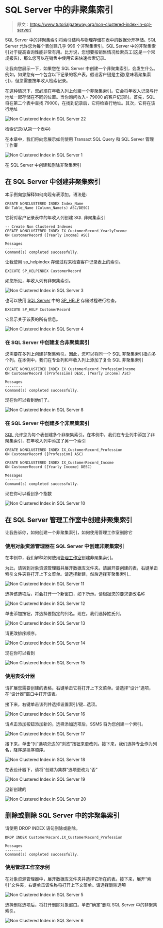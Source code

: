 # SQL Server 中的非聚集索引

> 原文：<https://www.tutorialgateway.org/non-clustered-index-in-sql-server/>

SQL Server 中的非聚集索引将索引结构与物理存储在表中的数据分开存储。SQL Server 允许您为每个表创建几乎 999 个非聚集索引。SQL Server 中的非聚集索引对于提高查询性能非常有用。比方说，您想要按销售情况检索员工(这是一个常规报告)，那么您可以在销售中使用它来快速检索记录。

让我向您展示一下，如果您在 SQL Server 中创建一个非聚集索引，会发生什么。例如，如果您有一个包含以下记录的客户表。假设客户键是主键(意味着聚集索引)，但您需要按年收入检索记录。

在这种情况下，您必须在年收入列上创建一个非聚集索引。它会将年收入记录与行地址一起存储在不同的位置。当你询问收入= 79000 的客户记录时。首先，SQL 将在第二个表中查找 79000，在找到记录后，它将检查行地址。其次，它将在该行地址

![Non Clustered Index in SQL Server 22](img/f67c24e77cf4b4f275d54919cf927d4c.png)

检索记录(从第一个表中)

在本章中，我们将向您展示如何使用 Transact SQL Query 和 SQL Server 管理工作室

![Non Clustered Index in SQL Server 1](img/cba013c0c55154848cedbc67dd3c2693.png)

在 SQL Server 中创建和删除非聚集索引

## 在 SQL Server 中创建非聚集索引

本示例向您解释如何向现有表添加。语法是:

```
CREATE NONCLUSTERED INDEX Index_Name
ON Table_Name (Column_Name(s) ASC/DESC)
```

它将对客户记录表中的年收入列创建 SQL 非聚集索引

```
-- Create Non Clustered Indexes
CREATE NONCLUSTERED INDEX IX_CustomerRecord_YearlyIncome
ON CustomerRecord ([Yearly Income] ASC)
```

```
Messages
--------
Command(s) completed successfully.
```

让我使用 sp_helpindex 存储过程来检查客户记录表上的索引。

```
EXECUTE SP_HELPINDEX CustomerRecord
```

如您所见，年收入列有非聚集索引。

![Non Clustered Index in SQL Server 3](img/4667a07c6a337406a9642fdbcc060ee7.png)

也可以使用 [SQL Server](https://www.tutorialgateway.org/sql/) 中的 [SP_HELP](https://www.tutorialgateway.org/useful-system-stored-procedures-in-sql/) 存储过程进行检查。

```
EXECUTE SP_HELP CustomerRecord
```

它显示关于该表的所有信息。

![Non Clustered Index in SQL Server 4](img/a65cdf24b323f6b2831779f5b04d2451.png)

### 在 SQL Server 中创建复合非聚集索引

您需要在多列上创建非聚集索引。因此，您可以将同一个 SQL 非聚集索引指向多个列。在本例中，我们在专业列和年收入列上添加了复合 SQL 非聚集索引

```
CREATE NONCLUSTERED INDEX IX_CustomerRecord_ProfessionIncome
ON CustomerRecord ([Profession] DESC, [Yearly Income] ASC)
```

```
Messages
--------
Command(s) completed successfully.
```

现在你可以看到他们了。

![Non Clustered Index in SQL Server 8](img/e65fcef03ddcb8c19726067ec674e068.png)

### 在 SQL Server 中创建多个非聚集索引

[SQL](https://www.tutorialgateway.org/sql/) 允许您为每个表创建多个非聚集索引。在本例中，我们在专业列中添加了非聚集索引，在年收入列中添加了另一个索引

```
CREATE NONCLUSTERED INDEX IX_CustomerRecord_Profession
ON CustomerRecord ([Profession] ASC)

CREATE NONCLUSTERED INDEX IX_CustomerRecord_Income
ON CustomerRecord ([Yearly Income] DESC)
```

```
Messages
--------
Command(s) completed successfully.
```

现在你可以看到多个指数

![Non Clustered Index in SQL Server 10](img/0a41382b01aaf00f35032a1555fa9818.png)

## 在 SQL Server 管理工作室中创建非聚集索引

让我告诉你，如何创建一个非聚集索引，如何使用管理工作室删除它

### 使用对象资源管理器在 SQL Server 中创建非聚集索引

在本例中，我们解释如何使用[管理工作室](https://www.tutorialgateway.org/sql-server-management-studio/)创建非聚集索引。

为此，请转到对象资源管理器并展开数据库文件夹。请展开要创建的表，右键单击索引文件夹将打开上下文菜单。请选择新建，然后选择非聚集索引..

![Non Clustered Index in SQL Server 11](img/508cacebf78763b8744c2b854efc013c.png)

选择该选项后，将会打开一个新窗口，如下所示。请根据您的要求更改名称

![Non Clustered Index in SQL Server 12](img/98a2b11e779f5a7387724de77884ad1d.png)

单击添加按钮，并选择要指定的列名。现在，我们选择姓氏列。

![Non Clustered Index in SQL Server 13](img/ad281c6cf3496c2edba80155d9850fe2.png)

请更改排序顺序。

![Non Clustered Index in SQL Server 14](img/414a82394668ff31be723055f6edc489.png)

现在你可以看到

![Non Clustered Index in SQL Server 15](img/48d227ca3015894f5683eab63d91d725.png)

### 使用表设计器

请扩展您需要创建的表格，右键单击它将打开上下文菜单。请选择“设计”选项，在“设计器”窗口中打开该表。

接下来，右键单击该列并选择设置索引/键…选项。

![Non Clustered Index in SQL Server 16](img/5f2728274fee6f5709ae9fd80b84407b.png)

请点击添加按钮添加新的。选择添加选项后，SSMS 将为您创建一个索引。

![Non Clustered Index in SQL Server 17](img/e5fb191439dce0457e405849f29a3b31.png)

接下来，单击“列”选项旁边的“浏览”按钮来更改列。接下来，我们选择专业作为列名，降序是排序顺序。

![Non Clustered Index in SQL Server 18](img/5c8b8a416d115c8bfb6d701492afd444.png)

在表设计器下，请将“创建为集群”选项更改为“否”

![Non Clustered Index in SQL Server 19](img/0531bf47153bbc9cf577ed348b2c93de.png)

见新创建的

![Non Clustered Index in SQL Server 20](img/19b165596cc03ab2d5aa20143e0febb3.png)

## 删除或删除 SQL Server 中的非聚集索引

请使用 DROP INDEX 语句删除或删除。

```
DROP INDEX CustomerRecord.IX_CustomerRecord_Profession
```

```
Messages
--------
Command(s) completed successfully.
```

### 使用管理工作室示例

在对象资源管理器中，展开数据库文件夹并选择它所在的表。接下来，展开“索引”文件夹，右键单击该名称将打开上下文菜单。请选择删除选项

![Non Clustered Index in SQL Server 5](img/4b6501f8a321ef5d40c9ea03ee6fef5b.png)

选择删除选项后，将打开删除对象窗口。单击“确定”删除 SQL Server 中的非聚集索引。

![Non Clustered Index in SQL Server 6](img/1d22475e2580ad908bf239863733a5cc.png)